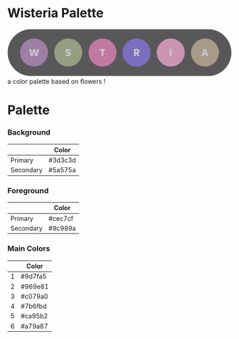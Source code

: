 # Wisteria Palette
![preview](/imgs/colors.png)
a color palette based on flowers !

# Palette
### Background
|  | Color |
|-|-|
| Primary | #3d3c3d |
| Secondary | #5a575a |
### Foreground
|  | Color |
|-|-|
| Primary | #cec7cf |
| Secondary | #9c989a |
### Main Colors
|  | Color |
|-|-|
| 1 | #9d7fa5 |
| 2 | #969e81 |
| 3 | #c079a0 |
| 4 | #7b6fbd |
| 5 | #ca95b2 |
| 6 | #a79a87 |
